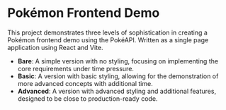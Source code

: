 # Pokémon Frontend Demo

This project demonstrates three levels of sophistication in creating a Pokémon frontend demo using the PokéAPI.
Written as a single page application using React and Vite.

- **Bare**: A simple version with no styling, focusing on implementing the core requirements under time pressure.
- **Basic**: A version with basic styling, allowing for the demonstration of more advanced concepts with additional time.
- **Advanced**: A version with advanced styling and additional features, designed to be close to production-ready code.
